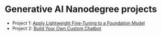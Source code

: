 # Generative AI Nanodegree projects

- Project 1: [Apply Lightweight Fine-Tuning to a Foundation Model](lightweight-fine-tuning/README.md)
- Project 2: [Build Your Own Custom Chatbot](build-your-own-chatbot/README.md)
